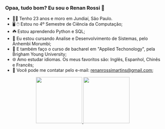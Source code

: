 ### Opaa, tudo bom? Eu sou o Renan Rossi 👋

- 🧑‍🔧 Tenho 23 anos e moro em Jundiaí, São Paulo.
- 🖥️ 🖱️ Estou no 4º Semestre de Ciência da Computação;
- ☘️ Estou aprendendo Python e SQL;
- 📓 Eu estou cursando Analise e Desenvolvimento de Sistemas, pelo Anhembi Morumbi;
- 📔 E também faço o curso de bacharel em "Applied Techonology", pela Brigham Young University;
- 🌐 Amo estudar idiomas. Os meus favoritos são: Inglês, Espanhol, Chinês e Francês;
- 📧 Você pode me contatar pelo e-mail: renanrossimartins@gmail.com;

<div align="center">
  <a href="https://github.com/martinsRossi">
  <img height="150em" src="https://github-readme-stats.vercel.app/api?username=martinsRossi&show_icons=true&theme=highcontrast&include_all_commits=true&count_private=true"/>
  <img height="150em" src="https://github-readme-stats.vercel.app/api/top-langs/?username=martinsRossi&layout=compact&langs_count=7&theme=highcontrast"/>
</div>

